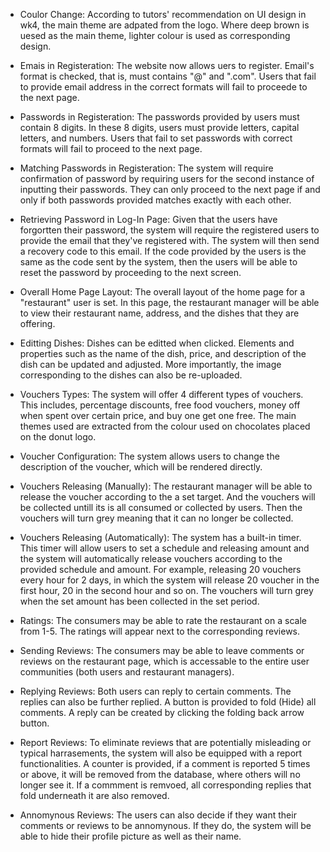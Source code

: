 - Coulor Change:
According to tutors' recommendation on UI design in wk4, the main theme are adpated from the
logo. Where deep brown is uesed as the main theme, lighter colour is used as corresponding design.

- Emais in Registeration:
The website now allows uers to register. Email's format is checked, that is, must contains
"@" and ".com". Users that fail to provide email address in the correct formats will fail
to proceede to the next page.

- Passwords in Registeration:
The passwords provided by users must contain 8 digits. In these 8 digits, users must provide
letters, capital letters, and numbers. Users that fail to set passwords with correct formats 
will fail to proceed to the next page.

- Matching Passwords in Registeration:
The system will require confirmation of password by requiring users for the second instance 
of inputting their passwords. They can only proceed to the next page if and only if both
passwords provided matches exactly with each other.

- Retrieving Password in Log-In Page:
Given that the users have forgortten their password, the system will require the registered
users to provide the email that they've registered with. The system will then send a recovery
code to this email. If the code provided by the users is the same as the code sent by the
system, then the users will be able to reset the password by proceeding to the next screen.

- Overall Home Page Layout:
The overall layout of the home page for a "restaurant" user is set. In this page, the restaurant
manager will be able to view their restaurant name, address, and the dishes that they are 
offering. 

- Editting Dishes:
Dishes can be editted when clicked. Elements and properties such as the name of the dish, price, 
and description of the dish can be updated and adjusted. More importantly, the image corresponding
to the dishes can also be re-uploaded.

- Vouchers Types:
The system will offer 4 different types of vouchers. This includes, percentage discounts, free food 
vouchers, money off when spent over certain price, and buy one get one free. The main themes used
are extracted from the colour used on chocolates placed on the donut logo.

- Voucher Configuration:
The system allows users to change the description of the voucher, which will be rendered directly.

- Vouchers Releasing (Manually):
The restaurant manager will be able to release the voucher according to the a set target. And the
vouchers will be collected untill its is all consumed or collected by users. Then the vouchers will 
turn grey meaning that it can no longer be collected.

- Vouchers Releasing (Automatically):
The system has a built-in timer. This timer will allow users to set a schedule and releasing amount
and the system will automatically release vouchers according to the provided schedule and amount. 
For example, releasing 20 vouchers every hour for 2 days, in which the system will release 20 voucher
in the first hour, 20 in the second hour and so on. The vouchers will turn grey when the set amount
has been collected in the set period.

- Ratings:
The consumers may be able to rate the restaurant on a scale from 1-5. The ratings will appear next 
to the corresponding reviews. 

- Sending Reviews:
The consumers may be able to leave comments or reviews on the restaurant page, which is accessable
to the entire user communities (both users and restaurant managers). 

- Replying Reviews:
Both users can reply to certain comments. The replies can also be further replied. A button is provided
to fold (Hide) all comments. A reply can be created by clicking the folding back arrow button.

- Report Reviews:
To eliminate reviews that are potentially misleading or typical harrasements, the system will also be
equipped with a report functionalities. A counter is provided, if a comment is reported 5 times or
above, it will be removed from the database, where others will no longer see it. If a commment is
remvoed, all corresponding replies that fold underneath it are also removed.

- Annomynous Reviews:
The users can also decide if they want their comments or reviews to be annomynous. If they do, the 
system will be able to hide their profile picture as well as their name.
